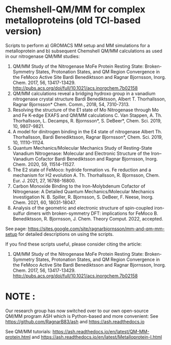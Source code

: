 # Chemshell-QM/MM for complex metalloproteins (old TCl-based version)

Scripts to perform a) GROMACS MM setup and MM simulations for a metalloprotein and b) subsequent Chemshell QM/MM calculations as used in our nitrogenase QM/MM studies:
1. QM/MM Study of the Nitrogenase MoFe Protein Resting State: Broken-Symmetry States, Protonation States, and QM Region Convergence in the FeMoco Active Site
Bardi Benediktsson and Ragnar Bjornsson, Inorg. Chem. 2017, 56, 13417-13429. http://pubs.acs.org/doi/full/10.1021/acs.inorgchem.7b02158
2. QM/MM calculations reveal a bridging hydroxo group in a vanadium nitrogenase crystal structure Bardi Benediktsson, Albert T. Thorhallsson, Ragnar Bjornsson*
Chem. Comm., 2018, 54, 7310-7313.
3. Resolving the structure of the E1 state of Mo Nitrogenase through Mo and Fe K-edge EXAFS and QM/MM calculations
 C. Van Stappen, A. Th. Thorhallsson, L. Decamps, R. Bjornsson*, S. DeBeer*,  Chem. Sci. 2019, 10, 9807-9821.
4. A model for dinitrogen binding in the E4 state of nitrogenase
Albert Th. Thorhallsson, Bardi Benediktsson, Ragnar Bjornsson*, Chem. Sci. 2019, 10, 11110-11124.
5. Quantum Mechanics/Molecular Mechanics Study of Resting-State Vanadium Nitrogenase: Molecular and Electronic Structure of the Iron–Vanadium Cofactor
Bardi Benediktsson and Ragnar Bjornsson, Inorg. Chem. 2020, 59, 11514–11527.
6. The E2 state of FeMoco: hydride formation vs. Fe reduction and a mechanism for H2 evolution
A. Th. Thorhallsson, R. Bjornsson, Chem. Eur. J. 2021, 27, 16788-16800.
7. Carbon Monoxide Binding to the Iron-Molybdenum Cofactor of Nitrogenase: A Detailed Quantum Mechanics/Molecular Mechanics Investigation
N. B. Spiller, R. Bjornsson, S. DeBeer, F. Neese, Inorg. Chem. 2021, 60, 18031-18047.
8. Analysis of the geometric and electronic structure of spin-coupled iron-sulfur dimers with broken-symmetry DFT: implications for FeMoco
B. Benediktsson, R. Bjornsson, J. Chem. Theory Comput. 2022, accepted.


See page: https://sites.google.com/site/ragnarbjornsson/mm-and-qm-mm-setup for detailed descriptions on using the scripts.


If you find these scripts useful, please consider citing the article:

1. QM/MM Study of the Nitrogenase MoFe Protein Resting State: Broken-Symmetry States, Protonation States, and QM Region Convergence in the FeMoco Active Site
Bardi Benediktsson and Ragnar Bjornsson, Inorg. Chem. 2017, 56, 13417-13429. http://pubs.acs.org/doi/full/10.1021/acs.inorgchem.7b02158


# NOTE : 
Our research group has now switched over to our own open-source QM/MM program ASH which is Python-based and more convenient:
See https://github.com/RagnarB83/ash and https://ash.readthedocs.io

See QM/MM tutorials: https://ash.readthedocs.io/en/latest/QM-MM-protein.html and https://ash.readthedocs.io/en/latest/Metalloprotein-I.html

